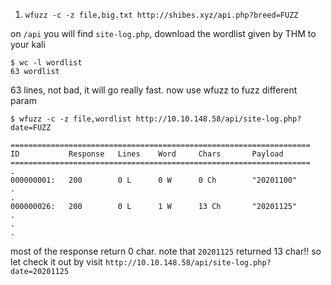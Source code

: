 1. `wfuzz -c -z file,big.txt http://shibes.xyz/api.php?breed=FUZZ`

on `/api` you will find `site-log.php`, download the wordlist given by THM to your kali
```console
$ wc -l wordlist                                                         
63 wordlist
```
63 lines, not bad, it will go really fast. now use wfuzz to fuzz different param
```console
$ wfuzz -c -z file,wordlist http://10.10.148.58/api/site-log.php?date=FUZZ

===================================================================
ID           Response   Lines    Word     Chars       Payload                                                
===================================================================
.
000000001:   200        0 L      0 W      0 Ch        "20201100"                                             
.
.
000000026:   200        0 L      1 W      13 Ch       "20201125"                                             
.
.
.
```
most of the response return 0 char. note that `20201125` returned 13 char!! so let check it out by visit `http://10.10.148.58/api/site-log.php?date=20201125`